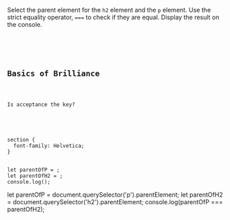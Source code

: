 Select the parent element for
the `h2` element
and
the `p` element.
Use the strict equality operator, `===`
to check if they are equal.
Display the result on the console.

<Editor lang="javascript" type="exercise">
<code>
<panel lang="html">
<section>
  <h2>Basics of Brilliance</h2>
  <p>Is acceptance the key?</p>
</section>
</panel>
<panel lang="css">
section {
  font-family: Helvetica;
}
</panel>
<panel lang="javascript">
let parentOfP = ;
let parentOfH2 = ;
console.log();
</panel>
</code>

<solution>
let parentOfP = document.querySelector('p').parentElement;
let parentOfH2 = document.querySelector('h2').parentElement;
console.log(parentOfP === parentOfH2);
</solution>
</Editor>